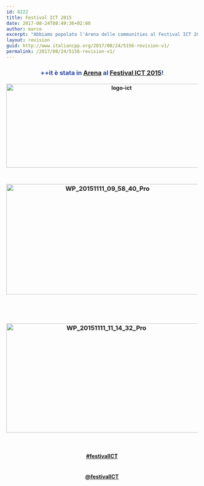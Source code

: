 ```yaml
---
id: 8222
title: Festival ICT 2015
date: 2017-08-24T08:49:36+02:00
author: marco
excerpt: "Abbiamo popolato l'Arena delle communities al Festival ICT 2015, fiera annuale rivolta alle tecnologie ICT."
layout: revision
guid: http://www.italiancpp.org/2017/08/24/5156-revision-v1/
permalink: /2017/08/24/5156-revision-v1/
---
```

<h3 style="text-align: center;">
  <span style="color: #2945a4;">++it</span> <span style="color: #2945a4;">è stata in</span> <a href="http://www.festivalict.com/larena/" target="_blank" rel="noopener noreferrer">Arena</a><span style="color: #2945a4;"> al</span> <a href="http://www.festivalict.com/" target="_blank" rel="noopener noreferrer">Festival ICT 2015</a><span style="color: #2945a4;">!</span>
</h3>

<h4 style="text-align: center;">
  <a href="http://www.festivalict.com/"><img loading="lazy" class="alignnone wp-image-5157 size-large" src="http://www.italiancpp.org/wp-content/uploads/2015/08/logo-ict-1024x383.jpg" alt="logo-ict" width="591" height="221" srcset="http://192.168.64.2/wordpress/wp-content/uploads/2015/08/logo-ict-1024x383.jpg 1024w, http://192.168.64.2/wordpress/wp-content/uploads/2015/08/logo-ict-300x112.jpg 300w, http://192.168.64.2/wordpress/wp-content/uploads/2015/08/logo-ict-600x224.jpg 600w, http://192.168.64.2/wordpress/wp-content/uploads/2015/08/logo-ict-250x94.jpg 250w" sizes="(max-width: 591px) 100vw, 591px" /></a>
</h4>

<h3 style="text-align: center;">
    <a href="http://www.italiancpp.org/wp-content/uploads/2015/08/WP_20151111_09_58_40_Pro.jpg"><img loading="lazy" class="wp-image-5468 aligncenter" src="http://www.italiancpp.org/wp-content/uploads/2015/08/WP_20151111_09_58_40_Pro-1024x577.jpg" alt="WP_20151111_09_58_40_Pro" width="517" height="291" srcset="http://192.168.64.2/wordpress/wp-content/uploads/2015/08/WP_20151111_09_58_40_Pro-1024x577.jpg 1024w, http://192.168.64.2/wordpress/wp-content/uploads/2015/08/WP_20151111_09_58_40_Pro-300x169.jpg 300w, http://192.168.64.2/wordpress/wp-content/uploads/2015/08/WP_20151111_09_58_40_Pro-600x338.jpg 600w, http://192.168.64.2/wordpress/wp-content/uploads/2015/08/WP_20151111_09_58_40_Pro-250x141.jpg 250w" sizes="(max-width: 517px) 100vw, 517px" /></a>
</h3>

&nbsp;

<h3 style="text-align: center;">
   <a href="http://www.italiancpp.org/wp-content/uploads/2015/08/WP_20151111_11_14_32_Pro.jpg"><img loading="lazy" class="wp-image-5467 alignnone" src="http://www.italiancpp.org/wp-content/uploads/2015/08/WP_20151111_11_14_32_Pro-1024x577.jpg" alt="WP_20151111_11_14_32_Pro" width="511" height="288" srcset="http://192.168.64.2/wordpress/wp-content/uploads/2015/08/WP_20151111_11_14_32_Pro-1024x577.jpg 1024w, http://192.168.64.2/wordpress/wp-content/uploads/2015/08/WP_20151111_11_14_32_Pro-300x169.jpg 300w, http://192.168.64.2/wordpress/wp-content/uploads/2015/08/WP_20151111_11_14_32_Pro-600x338.jpg 600w, http://192.168.64.2/wordpress/wp-content/uploads/2015/08/WP_20151111_11_14_32_Pro-250x141.jpg 250w" sizes="(max-width: 511px) 100vw, 511px" /></a>
</h3>

&nbsp;

<h4 style="text-align: center;">
  <a href="https://twitter.com/search?q=%23festivalict" target="_blank" rel="noopener noreferrer">#festivalICT</a><br /> <span style="color: #2945a4;"> </span>
</h4>

<h4 style="text-align: center;">
  <a href="https://twitter.com/festivalICT" target="_blank" rel="noopener noreferrer">@festivalICT</a>
</h4>

<span style="color: #2945a4;"> </span>